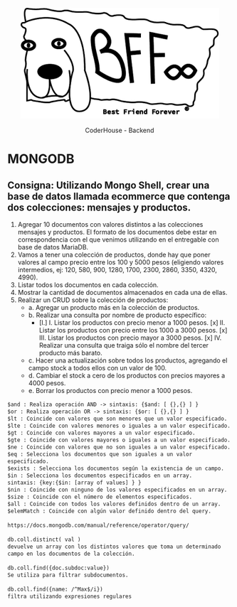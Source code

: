 <p align="center">
  <p align="center">    
    <img src="https://github.com/JesusRamirezGamarra/CoderHouse_ReactJS/blob/Desafio-07/public/images/Logo_Negro.png" alt="BFFs" height="250">    
  </p>
  <p align="center">
       CoderHouse - Backend
  </p>
</p>



# MONGODB
## Consigna: Utilizando Mongo Shell, crear una base de datos llamada ecommerce que contenga dos colecciones: mensajes y productos.

1. Agregar 10 documentos con valores distintos a las colecciones mensajes y productos. El formato de los documentos debe estar en correspondencia con el que venimos utilizando en el entregable con base de datos MariaDB. 
2. Vamos a tener una colección de productos, donde hay que poner valores al campo precio entre los 100 y 5000 pesos (eligiendo valores intermedios, ej: 120, 580, 900, 1280, 1700, 2300, 2860, 3350, 4320, 4990).
3. Listar todos los documentos en cada colección.
4. Mostrar la cantidad de documentos almacenados en cada una de ellas.
5. Realizar un CRUD sobre la colección de productos:
    - a. Agregar un producto más en la colección de productos.
    - b. Realizar una consulta por nombre de producto específico:
        - [I.] I.   Listar los productos con precio menor a 1000 pesos.
        [x] II.  Listar los productos con precio entre los 1000 a 3000 pesos.
        [x] III. Listar los productos con precio mayor a 3000 pesos.
        [x] IV.  Realizar una consulta que traiga sólo el nombre del tercer producto más barato.
    - c. Hacer una actualización sobre todos los productos, agregando el campo stock a todos ellos con un valor de 100.
    - d. Cambiar el stock a cero de los productos con precios mayores a 4000 pesos. 
    - e. Borrar los productos con precio menor a 1000 pesos.


  ```
$and : Realiza operación AND -> sintaxis: {$and: [ {},{} ] }
$or : Realiza operación OR -> sintaxis: {$or: [ {},{} ] }
$lt : Coincide con valores que son menores que un valor especificado.
$lte : Coincide con valores menores o iguales a un valor especificado.
$gt : Coincide con valores mayores a un valor especificado.
$gte : Coincide con valores mayores o iguales a un valor especificado.
$ne : Coincide con valores que no son iguales a un valor especificado.
$eq : Selecciona los documentos que son iguales a un valor especificado.
$exists : Selecciona los documentos según la existencia de un campo.
$in : Selecciona los documentos especificados en un array. 
sintaxis: {key:{$in: [array of values] } }
$nin : Coincide con ninguno de los valores especificados en un array.
$size : Coincide con el número de elementos especificados.
$all : Coincide con todos los valores definidos dentro de un array.
$elemMatch : Coincide con algún valor definido dentro del query.

https://docs.mongodb.com/manual/reference/operator/query/

db.coll.distinct( val )
devuelve un array con los distintos valores que toma un determinado campo en los documentos de la colección.

db.coll.find({doc.subdoc:value})
Se utiliza para filtrar subdocumentos.

db.coll.find({name: /^Max$/i})
filtra utilizando expresiones regulares

```




